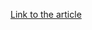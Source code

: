 [Link to the article](https://news.sophos.com/en-us/2024/12/27/prioritizing-patching-a-deep-dive-into-frameworks-and-tools-part-1-cvss/)
